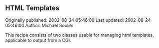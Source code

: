 ## HTML Templates 
Originally published: 2002-08-24 05:46:00 
Last updated: 2002-08-24 05:46:00 
Author: Michael Soulier 
 
This recipe consists of two classes usable for managing html templates, applicable to output from a CGI.